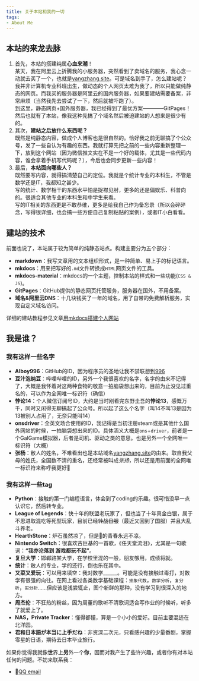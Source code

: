 ```yaml
---
title: 关于本站和我的一切
tags: 
- About Me
---
```


## 本站的来龙去脉
1. 首先，本站的搭建纯属**心血来潮**！  
某天，我在阿里云上折腾我的小服务器，突然看到了卖域名的服务，我心念一动就去买了一个，也就是[yangzhang.site](https://yangzhang.site)。可是域名到手了，怎么建站呢？  
我并非计算机专业科班出生，做动态的个人网页太难为我了，所以只能做纯静态的网页。而我买的服务器是阿里云的国内服务器，如果要建站需要备案，非常麻烦（当然我先去尝试了一下，然后就被吓跑了）。  
到这里，静态网页+国外服务器，我已经得到了最优方案————GitPages！然后也就有了本站，像我这种先搞了个域名然后被迫建站的人想来是很少有的。
2. 其次，**建站之后放什么东西呢？**   
既然是纯静态内容，做成个人博客也是很自然的。恰好我之前无聊搞了个公众号，发了一些自认为有趣的东西。我就打算先把之前的一些内容重新整理一下，放到这个网站（因为微信推文实在不是一个好的载体，尤其是一些代码内容，谁会拿着手机写代码呢？），今后也会同步更新一些内容！
3. 最后，**本站面向哪些人？**  
既然要写内容，就得搞清楚自己的定位。我就是个统计专业的本科生，不管是数学还是IT，我都知之甚少。  
写的统计、数学相干的东西水平怕是捉襟见肘，更多的还是偏娱乐、科普向的。很适合其他专业的本科生和中学生来看。  
写的IT相关的东西更是不敢恭维，更多是给我自己作为备忘录（所以会碎碎念，写得很详细，也会搞一些方便自己复制粘贴的案例），或者IT小白看看。
## 建站的技术
前面也说了，本站属于较为简单的纯静态站点。构建主要分为五个部分：

- **markdown**：我写文章用的文本组织形式，是一种简单、易上手的标记语言。
- **mkdocs**：用来把写好的`.md`文件转换成`HTML`网页文件的工具。
- **mkdocs-material**：mkdocs的一个主题，控制本站的样式和一些功能(`CSS & JS`)。
- **GitPages**：GitHub提供的静态网页托管服务，服务器在国外，不用备案。
- **域名&阿里云DNS**：十几块钱买了一年的域名，用了自带的免费解析服务，实现自定义域名访问。

详细的建站教程参见文章[用mkdocs搭建个人网站](/Blog/mkdocs/理论/)
## 我是谁？
### 我有这样一些名字

- **AIboy996**：GitHub的ID，因为程序员的圣地让我不禁联想到[996](https://996.icu)
- **豆汁泡纳豆**：哔哩哔哩的ID，另外一个我很喜欢的名字，名字的由来不记得了，大概是我怀着对这两种食物的敬意一拍脑袋想出来的，目前为止没见过重名的，可以作为全网唯一标识符（确信）
- **悖论14**：个人微信订阅号ID，大约是当时刚看完东野圭吾的**悖论13**，感慨万千，同时又闲得无聊搞起了公众号。所以起了这么个名字（叫14不叫13是因为13被别人占用了，无奈只能叫14）
- **onsdriver**：全英文场合使用的ID，我记得是当初注册steam或是其他什么国外网站的时候，一拍脑袋想出来的ID。具体涵义大概是`ons`+`driver`，前者是一个GalGame模拟器，后者是司机、驱动之类的意思。也是另外一个全网唯一标识符（大概）
- **张杨**：敝人的姓名，不难看出也是本站域名[yangzhang.site](https://yangzhang.site)的由来。取自我父母的姓氏，全国数不清的重名，还经常被叫成*张扬*，所以还是用前面的全网唯一标识符来称呼我更好🤣

### 我有这样一些tag

- **Python**：接触的第一门编程语言，体会到了coding的乐趣。很可惜没早一点认识它，然后转专业。
- **League of Legends**：快十年的联盟老玩家了，但也当了十年真金白银，属于不思进取混吃等死型玩家，目前已经<strike>转战日服</strike>（最近又回到了国服）并且大乱斗养老。
- **HearthStone**：炉石虽然凉了，但是👴的青春永远不凉。
- **Nintendo Switch**：很喜欢古巨基的一首歌，《任天堂流泪》，尤其是一句歌词：**“我亦沦落到 游戏都玩不起”**。
- **复旦大学**：邯郸路某大学，在学校里混的一般，朋友够用，成绩将就。
- **统计**：敝人的专业，学的还行，倒也乐在其中。
- **又菜又爱玩**：可以用来填空：我对数学______。可能是没有接触过毒打，对数学有很强的向往。在网上看过各类数学基础课程：`抽象代数`，`数学分析`，`复分析`，`实分析`……但应该是浅尝辄止，图个新鲜的那种，没有学习到很深入的地方。
- **周杰伦**：不狂热的粉丝，因为周董的歌听不清歌词适合写作业的时候听，听多了就爱上了。
- **NAS，Private Tracker**：懂得都懂，算是一个小小的爱好。目前主要混迹在北洋园。
- **君和日本語が本当に上手だね**：非资深二次元，只看感兴趣的少量番剧，掌握零星的日语，期待去日本毕业旅行。

如果你觉得我就像**世**界上**另**外一个**你**，因而对我产生了些许兴趣，或者你有对本站任何的问题。不妨来联系我：

- 🐧[QQ email](mailto:2207854887@qq.com)